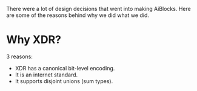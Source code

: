 
There were a lot of design decisions that went into making AiBlocks. Here are some of the reasons behind why we did what we did.

# Why XDR?
3 reasons:
- XDR has a canonical bit-level encoding.
- It is an internet standard.
- It supports disjoint unions (sum types).
